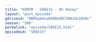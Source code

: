 ```yaml
---
title: "HIMYM - S06E15 - Oh Honey"
layout: "post_episode"
gdriveid: "0B0EpbHcwk0ARUGRCS0NzSk10VHc"
season: "S06"
permalink: "episode/S06E15.html"
episodeid: "S06E15"
---
```

